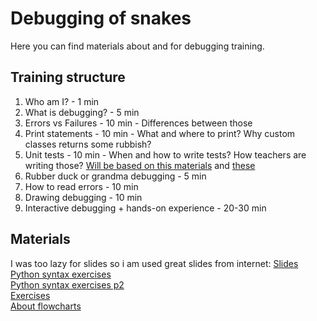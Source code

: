 # Debugging of snakes

Here you can find materials about and for debugging training.

## Training structure

1. Who am I? - 1 min
1. What is debugging? - 5 min
1. Errors vs Failures - 10 min - Differences between those
1. Print statements - 10 min - What and where to print? Why custom classes returns some rubbish?
1. Unit tests - 10 min - When and how to write tests? How teachers are writing those? [Will be based on this materials](https://www.datacamp.com/community/tutorials/unit-testing-python)
and [these](https://docs.python.org/3/library/unittest.html)
1. Rubber duck or grandma debugging - 5 min
1. How to read errors - 10 min
1. Drawing debugging - 10 min
1. Interactive debugging + hands-on experience - 20-30 min

## Materials

I was too lazy for slides so i am used great slides from internet:
[Slides](https://bootcamp.burlingtoncodeacademy.com/lessons/tricks-of-the-trade/debugging.slides)  
[Python syntax exercises](https://humanitiesprogramming.github.io/exercises/python-debugging/)  
[Python syntax exercises p2](https://humanitiesprogramming.github.io/exercises/python-debugging/)  
[Exercises](https://runestone.academy/runestone/books/published/fopp/Exceptions/Exercises.html)  
[About flowcharts](https://www.zenflowchart.com/flowchart/)
